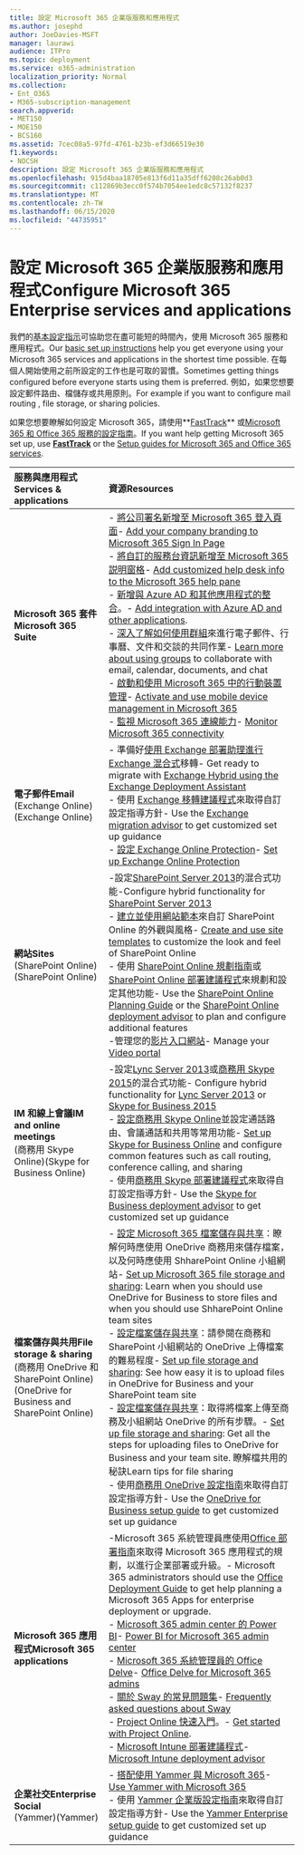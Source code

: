 ```yaml
---
title: 設定 Microsoft 365 企業版服務和應用程式
ms.author: josephd
author: JoeDavies-MSFT
manager: laurawi
audience: ITPro
ms.topic: deployment
ms.service: o365-administration
localization_priority: Normal
ms.collection:
- Ent_O365
- M365-subscription-management
search.appverid:
- MET150
- MOE150
- BCS160
ms.assetid: 7cec08a5-97fd-4761-b23b-ef3d66519e30
f1.keywords:
- NOCSH
description: 設定 Microsoft 365 企業版服務和應用程式
ms.openlocfilehash: 915d4baa18705e813f6d11a35dff6208c26ab0d3
ms.sourcegitcommit: c112869b3ecc0f574b7054ee1edc8c57132f8237
ms.translationtype: MT
ms.contentlocale: zh-TW
ms.lasthandoff: 06/15/2020
ms.locfileid: "44735951"
---
```

# <a name="configure-microsoft-365-enterprise-services-and-applications"></a><span data-ttu-id="359d6-103">設定 Microsoft 365 企業版服務和應用程式</span><span class="sxs-lookup"><span data-stu-id="359d6-103">Configure Microsoft 365 Enterprise services and applications</span></span>

<span data-ttu-id="359d6-104">我們的[基本設定指示](https://docs.microsoft.com/microsoft-365/admin/setup/setup)可協助您在盡可能短的時間內，使用 Microsoft 365 服務和應用程式。</span><span class="sxs-lookup"><span data-stu-id="359d6-104">Our [basic set up instructions](https://docs.microsoft.com/microsoft-365/admin/setup/setup) help you get everyone using your Microsoft 365 services and applications in the shortest time possible.</span></span> <span data-ttu-id="359d6-105">在每個人開始使用之前所設定的工作也是可取的習慣。</span><span class="sxs-lookup"><span data-stu-id="359d6-105">Sometimes getting things configured before everyone starts using them is preferred.</span></span> <span data-ttu-id="359d6-106">例如，如果您想要設定郵件路由、檔儲存或共用原則。</span><span class="sxs-lookup"><span data-stu-id="359d6-106">For example if you want to configure mail routing , file storage, or sharing policies.</span></span> 
  
<span data-ttu-id="359d6-107">如果您想要瞭解如何設定 Microsoft 365，請使用**[FastTrack](https://www.microsoft.com/fasttrack/microsoft-365)** 或[Microsoft 365 和 Office 365 服務的設定指南](setup-guides-for-office-365.md)。</span><span class="sxs-lookup"><span data-stu-id="359d6-107">If you want help getting Microsoft 365 set up, use **[FastTrack](https://www.microsoft.com/fasttrack/microsoft-365)** or the [Setup guides for Microsoft 365 and Office 365 services](setup-guides-for-office-365.md).</span></span>
  
|<span data-ttu-id="359d6-108">**服務與應用程式**</span><span class="sxs-lookup"><span data-stu-id="359d6-108">**Services & applications**</span></span>|<span data-ttu-id="359d6-109">**資源**</span><span class="sxs-lookup"><span data-stu-id="359d6-109">**Resources**</span></span>|
|:-----|:-----|
|<span data-ttu-id="359d6-110">**Microsoft 365 套件**</span><span class="sxs-lookup"><span data-stu-id="359d6-110">**Microsoft 365 Suite**</span></span> |<span data-ttu-id="359d6-111">- [將公司署名新增至 Microsoft 365 登入頁面](https://support.office.com/article/Add-your-company-branding-to-Office-365-Sign-In-Page-a1229cdb-ce19-4da5-90c7-2b9b146aef0a)</span><span class="sxs-lookup"><span data-stu-id="359d6-111">- [Add your company branding to Microsoft 365 Sign In Page](https://support.office.com/article/Add-your-company-branding-to-Office-365-Sign-In-Page-a1229cdb-ce19-4da5-90c7-2b9b146aef0a)</span></span> <br> <span data-ttu-id="359d6-112">- [將自訂的服務台資訊新增至 Microsoft 365 説明窗格](https://support.office.com/article/Add-customized-help-desk-info-to-the-Office-365-help-pane-9dd9b104-68f7-4d49-9a30-82561c7d79a3)</span><span class="sxs-lookup"><span data-stu-id="359d6-112">- [Add customized help desk info to the Microsoft 365 help pane](https://support.office.com/article/Add-customized-help-desk-info-to-the-Office-365-help-pane-9dd9b104-68f7-4d49-9a30-82561c7d79a3)</span></span> <br> <span data-ttu-id="359d6-113">- [新增與 Azure AD 和其他應用程式的整合](https://support.office.com/article/Integrated-Apps-and-Azure-AD-for-Office-365-administrators-cb2250e3-451e-416f-bf4e-363549652c2a)。</span><span class="sxs-lookup"><span data-stu-id="359d6-113">- [Add integration with Azure AD and other applications](https://support.office.com/article/Integrated-Apps-and-Azure-AD-for-Office-365-administrators-cb2250e3-451e-416f-bf4e-363549652c2a).</span></span>  <br> <span data-ttu-id="359d6-114">- [深入了解如何使用群組](https://support.office.com/Article/Learn-more-about-groups-b565caa1-5c40-40ef-9915-60fdb2d97fa2)來進行電子郵件、行事曆、文件和交談的共同作業</span><span class="sxs-lookup"><span data-stu-id="359d6-114">- [Learn more about using groups](https://support.office.com/Article/Learn-more-about-groups-b565caa1-5c40-40ef-9915-60fdb2d97fa2) to collaborate with email, calendar, documents, and chat</span></span> <br> <span data-ttu-id="359d6-115">- [啟動和使用 Microsoft 365 中的行動裝置管理](https://support.office.microsoft.com/article/Manage-mobile-devices-in-Office-365-dd892318-bc44-4eb1-af00-9db5430be3cd)</span><span class="sxs-lookup"><span data-stu-id="359d6-115">- [Activate and use mobile device management in Microsoft 365](https://support.office.microsoft.com/article/Manage-mobile-devices-in-Office-365-dd892318-bc44-4eb1-af00-9db5430be3cd)</span></span> <br> <span data-ttu-id="359d6-116">- [監視 Microsoft 365 連線能力](monitor-connectivity.md)</span><span class="sxs-lookup"><span data-stu-id="359d6-116">- [Monitor Microsoft 365 connectivity](monitor-connectivity.md)</span></span> |
|<span data-ttu-id="359d6-117">**電子郵件**</span><span class="sxs-lookup"><span data-stu-id="359d6-117">**Email**</span></span> <br> <span data-ttu-id="359d6-118">(Exchange Online)</span><span class="sxs-lookup"><span data-stu-id="359d6-118">(Exchange Online)</span></span> | <span data-ttu-id="359d6-119">- 準備好[使用 Exchange 部署助理進行 Exchange 混合式](https://technet.microsoft.com/exdeploy2013)移轉</span><span class="sxs-lookup"><span data-stu-id="359d6-119">- Get ready to migrate with [Exchange Hybrid using the Exchange Deployment Assistant](https://technet.microsoft.com/exdeploy2013)</span></span>  <br> <span data-ttu-id="359d6-120">- 使用 [Exchange 移轉建議程式](https://aka.ms/office365setup)來取得自訂設定指導方針</span><span class="sxs-lookup"><span data-stu-id="359d6-120">- Use the [Exchange migration advisor](https://aka.ms/office365setup) to get customized set up guidance</span></span>  <br> <span data-ttu-id="359d6-121">- [設定 Exchange Online Protection](https://technet.microsoft.com/library/jj723153%28v=exchg.150%29.aspx)</span><span class="sxs-lookup"><span data-stu-id="359d6-121">- [Set up Exchange Online Protection](https://technet.microsoft.com/library/jj723153%28v=exchg.150%29.aspx)</span></span> |
|<span data-ttu-id="359d6-122">**網站**</span><span class="sxs-lookup"><span data-stu-id="359d6-122">**Sites**</span></span> <br> <span data-ttu-id="359d6-123">(SharePoint Online)</span><span class="sxs-lookup"><span data-stu-id="359d6-123">(SharePoint Online)</span></span> | <span data-ttu-id="359d6-124">-設定[SharePoint Server 2013](https://technet.microsoft.com/library/jj838715)的混合式功能</span><span class="sxs-lookup"><span data-stu-id="359d6-124">-Configure hybrid functionality for [SharePoint Server 2013](https://technet.microsoft.com/library/jj838715)</span></span><br> <span data-ttu-id="359d6-125">- [建立並使用網站範本](https://support.office.com/article/Create-and-use-site-templates-60371B0F-00E0-4C49-A844-34759EBDD989)來自訂 SharePoint Online 的外觀與風格</span><span class="sxs-lookup"><span data-stu-id="359d6-125">- [Create and use site templates](https://support.office.com/article/Create-and-use-site-templates-60371B0F-00E0-4C49-A844-34759EBDD989) to customize the look and feel of SharePoint Online</span></span> <br> <span data-ttu-id="359d6-126">- 使用 [SharePoint Online 規劃指南](https://support.office.com/article/SharePoint-Online-Planning-Guide-for-Office-365-for-business-d5089cdf-3fd2-4230-acbd-20ecda2f9bb8)或 [SharePoint Online 部署建議程式](https://aka.ms/spoguidance)來規劃和設定其他功能</span><span class="sxs-lookup"><span data-stu-id="359d6-126">- Use the [SharePoint Online Planning Guide](https://support.office.com/article/SharePoint-Online-Planning-Guide-for-Office-365-for-business-d5089cdf-3fd2-4230-acbd-20ecda2f9bb8) or the [SharePoint Online deployment advisor](https://aka.ms/spoguidance) to plan and configure additional features</span></span> <br> <span data-ttu-id="359d6-127">-管理您的[影片入口網站](https://support.office.com/article/Manage-your-Office-365-Video-portal-c059465b-eba9-44e1-b8c7-8ff7793ff5da)</span><span class="sxs-lookup"><span data-stu-id="359d6-127">- Manage your [Video portal](https://support.office.com/article/Manage-your-Office-365-Video-portal-c059465b-eba9-44e1-b8c7-8ff7793ff5da)</span></span> |
|<span data-ttu-id="359d6-128">**IM 和線上會議**</span><span class="sxs-lookup"><span data-stu-id="359d6-128">**IM and online meetings**</span></span> <br> <span data-ttu-id="359d6-129">(商務用 Skype Online)</span><span class="sxs-lookup"><span data-stu-id="359d6-129">(Skype for Business Online)</span></span> | <span data-ttu-id="359d6-130">-設定[Lync Server 2013](https://technet.microsoft.com/library/jj204805)或[商務用 Skype 2015](https://technet.microsoft.com/library/jj205403)的混合式功能</span><span class="sxs-lookup"><span data-stu-id="359d6-130">- Configure hybrid functionality for [Lync Server 2013](https://technet.microsoft.com/library/jj204805) or [Skype for Business 2015](https://technet.microsoft.com/library/jj205403)</span></span><br> <span data-ttu-id="359d6-131">- [設定商務用 Skype Online](https://support.office.com/article/Set-up-Skype-for-Business-Online-40296968-e779-4259-980b-c2de1c044c6e)並設定通話路由、會議通話和共用等常用功能</span><span class="sxs-lookup"><span data-stu-id="359d6-131">- [Set up Skype for Business Online](https://support.office.com/article/Set-up-Skype-for-Business-Online-40296968-e779-4259-980b-c2de1c044c6e) and configure common features such as call routing, conference calling, and sharing</span></span>  <br> <span data-ttu-id="359d6-132">- 使用[商務用 Skype 部署建議程式](https://aka.ms/skypeguidance)來取得自訂設定指導方針</span><span class="sxs-lookup"><span data-stu-id="359d6-132">- Use the [Skype for Business deployment advisor](https://aka.ms/skypeguidance) to get customized set up guidance</span></span> |
| <span data-ttu-id="359d6-133">**檔案儲存與共用**</span><span class="sxs-lookup"><span data-stu-id="359d6-133">**File storage & sharing**</span></span> <br> <span data-ttu-id="359d6-134">(商務用 OneDrive 和 SharePoint Online)</span><span class="sxs-lookup"><span data-stu-id="359d6-134">(OneDrive for Business and SharePoint Online)</span></span> | <span data-ttu-id="359d6-135">- [設定 Microsoft 365 檔案儲存與共享](https://support.office.com/article/7aa9cdc8-2245-4218-81ee-86fa7c35f1de#BKMK_WhatDif)：瞭解何時應使用 OneDrive 商務用來儲存檔案，以及何時應使用 ShharePoint Online 小組網站</span><span class="sxs-lookup"><span data-stu-id="359d6-135">- [Set up Microsoft 365 file storage and sharing](https://support.office.com/article/7aa9cdc8-2245-4218-81ee-86fa7c35f1de#BKMK_WhatDif): Learn when you should use OneDrive for Business to store files and when you should use ShharePoint Online team sites</span></span> <br> <span data-ttu-id="359d6-136">- [設定檔案儲存與共享](https://support.office.com/article/7aa9cdc8-2245-4218-81ee-86fa7c35f1de#BKMK_MoveDocsVideo)：請參閱在商務和 SharePoint 小組網站的 OneDrive 上傳檔案的難易程度</span><span class="sxs-lookup"><span data-stu-id="359d6-136">- [Set up file storage and sharing](https://support.office.com/article/7aa9cdc8-2245-4218-81ee-86fa7c35f1de#BKMK_MoveDocsVideo): See how easy it is to upload files in OneDrive for Business and your SharePoint team site</span></span> <br> <span data-ttu-id="359d6-137">- [設定檔案儲存與共享](https://support.office.com/article/7aa9cdc8-2245-4218-81ee-86fa7c35f1de#BKMK_Store)：取得將檔案上傳至商務及小組網站 OneDrive 的所有步驟。</span><span class="sxs-lookup"><span data-stu-id="359d6-137">- [Set up file storage and sharing](https://support.office.com/article/7aa9cdc8-2245-4218-81ee-86fa7c35f1de#BKMK_Store): Get all the steps for uploading files to OneDrive for Business and your team site.</span></span> <span data-ttu-id="359d6-138">瞭解檔共用的秘訣</span><span class="sxs-lookup"><span data-stu-id="359d6-138">Learn tips for file sharing</span></span> <br> <span data-ttu-id="359d6-139">- 使用[商務用 OneDrive 設定指南](https://aka.ms/OD4Bguidance)來取得自訂設定指導方針</span><span class="sxs-lookup"><span data-stu-id="359d6-139">- Use the [OneDrive for Business setup guide](https://aka.ms/OD4Bguidance) to get customized set up guidance</span></span> |
|<span data-ttu-id="359d6-140">**Microsoft 365 應用程式**</span><span class="sxs-lookup"><span data-stu-id="359d6-140">**Microsoft 365 applications**</span></span> | <span data-ttu-id="359d6-141">-Microsoft 365 系統管理員應使用[Office 部署指南](https://docs.microsoft.com/deployoffice)來取得 Microsoft 365 應用程式的規劃，以進行企業部署或升級。</span><span class="sxs-lookup"><span data-stu-id="359d6-141">- Microsoft 365 administrators should use the [Office Deployment Guide](https://docs.microsoft.com/deployoffice) to get help planning a Microsoft 365 Apps for enterprise deployment or upgrade.</span></span>  <br> <span data-ttu-id="359d6-142">- [Microsoft 365 admin center 的 Power BI](https://support.office.com/article/Power-BI-for-Office-365-Admin-Center-Help-5e391ecb-500c-47a3-bd0f-a6173b541044)</span><span class="sxs-lookup"><span data-stu-id="359d6-142">- [Power BI for Microsoft 365 admin center](https://support.office.com/article/Power-BI-for-Office-365-Admin-Center-Help-5e391ecb-500c-47a3-bd0f-a6173b541044)</span></span> <br> <span data-ttu-id="359d6-143">- [Microsoft 365 系統管理員的 Office Delve](https://support.office.com/article/Office-Delve-for-Office-365-admins-54f87a42-15a4-44b4-9df0-d36287d9531b)</span><span class="sxs-lookup"><span data-stu-id="359d6-143">- [Office Delve for Microsoft 365 admins](https://support.office.com/article/Office-Delve-for-Office-365-admins-54f87a42-15a4-44b4-9df0-d36287d9531b)</span></span> <br> <span data-ttu-id="359d6-144">- [關於 Sway 的常見問題集](https://support.office.com/article/446380fa-25bf-47b2-996c-e12cb2f9d075)</span><span class="sxs-lookup"><span data-stu-id="359d6-144">- [Frequently asked questions about Sway](https://support.office.com/article/446380fa-25bf-47b2-996c-e12cb2f9d075)</span></span> <br> <span data-ttu-id="359d6-145">- [Project Online 快速入門](https://support.office.com/article/Get-started-with-Project-Online-e3e5f64f-ada5-4f9d-a578-130b2d4e5f11)。</span><span class="sxs-lookup"><span data-stu-id="359d6-145">- [Get started with Project Online](https://support.office.com/article/Get-started-with-Project-Online-e3e5f64f-ada5-4f9d-a578-130b2d4e5f11).</span></span>  <br> <span data-ttu-id="359d6-146">- [Microsoft Intune 部署建議程式](https://aka.ms/intuneguidance)</span><span class="sxs-lookup"><span data-stu-id="359d6-146">- [Microsoft Intune deployment advisor](https://aka.ms/intuneguidance)</span></span> |
|<span data-ttu-id="359d6-147">**企業社交**</span><span class="sxs-lookup"><span data-stu-id="359d6-147">**Enterprise Social**</span></span> <br> <span data-ttu-id="359d6-148">(Yammer)</span><span class="sxs-lookup"><span data-stu-id="359d6-148">(Yammer)</span></span> | <span data-ttu-id="359d6-149">- [搭配使用 Yammer 與 Microsoft 365](https://support.office.com/article/Plan-for-Yammer-integration-with-Office-365-4086681f-6de1-4d39-aa72-752b2af1cbd7)</span><span class="sxs-lookup"><span data-stu-id="359d6-149">- [Use Yammer with Microsoft 365](https://support.office.com/article/Plan-for-Yammer-integration-with-Office-365-4086681f-6de1-4d39-aa72-752b2af1cbd7)</span></span>  <br> <span data-ttu-id="359d6-150">- 使用 [Yammer 企業版設定指南](https://aka.ms/yammerdeploy)來取得自訂設定指導方針</span><span class="sxs-lookup"><span data-stu-id="359d6-150">- Use the [Yammer Enterprise setup guide](https://aka.ms/yammerdeploy) to get customized set up guidance</span></span> |
